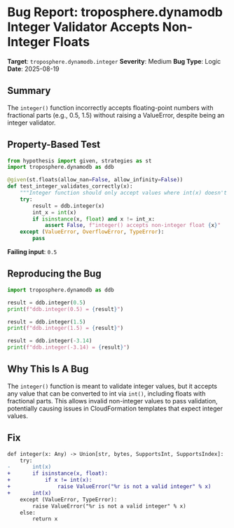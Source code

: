 # Bug Report: troposphere.dynamodb Integer Validator Accepts Non-Integer Floats

**Target**: `troposphere.dynamodb.integer`
**Severity**: Medium
**Bug Type**: Logic
**Date**: 2025-08-19

## Summary

The `integer()` function incorrectly accepts floating-point numbers with fractional parts (e.g., 0.5, 1.5) without raising a ValueError, despite being an integer validator.

## Property-Based Test

```python
from hypothesis import given, strategies as st
import troposphere.dynamodb as ddb

@given(st.floats(allow_nan=False, allow_infinity=False))
def test_integer_validates_correctly(x):
    """Integer function should only accept values where int(x) doesn't lose information"""
    try:
        result = ddb.integer(x)
        int_x = int(x)
        if isinstance(x, float) and x != int_x:
            assert False, f"integer() accepts non-integer float {x}"
    except (ValueError, OverflowError, TypeError):
        pass
```

**Failing input**: `0.5`

## Reproducing the Bug

```python
import troposphere.dynamodb as ddb

result = ddb.integer(0.5)
print(f"ddb.integer(0.5) = {result}")

result = ddb.integer(1.5)
print(f"ddb.integer(1.5) = {result}")

result = ddb.integer(-3.14)
print(f"ddb.integer(-3.14) = {result}")
```

## Why This Is A Bug

The `integer()` function is meant to validate integer values, but it accepts any value that can be converted to int via `int()`, including floats with fractional parts. This allows invalid non-integer values to pass validation, potentially causing issues in CloudFormation templates that expect integer values.

## Fix

```diff
def integer(x: Any) -> Union[str, bytes, SupportsInt, SupportsIndex]:
    try:
-       int(x)
+       if isinstance(x, float):
+           if x != int(x):
+               raise ValueError("%r is not a valid integer" % x)
+       int(x)
    except (ValueError, TypeError):
        raise ValueError("%r is not a valid integer" % x)
    else:
        return x
```